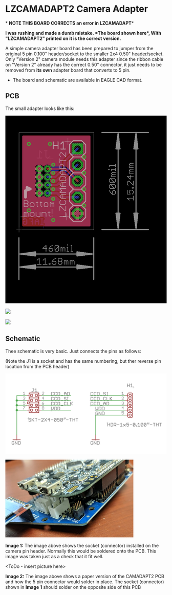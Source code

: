 # LZCAMADAPT2 Camera Adapter

\* **NOTE THIS BOARD CORRECTS an error in LZCAMADAPT**\*

**I was rushing and made a dumb mistake. \*The board shown here\*, With "LZCAMADAPT2" printed on it is the correct version.**

A simple camera adapter board has been prepared to jumper from the original 5 pin 0.100" header/socket to the smaller 2x4 0.50" header/socket. Only "Version 2" camera module needs this adapter since the ribbon cable on "Version 2" already has the correct 0.50" connector, it just needs to be removed from **its own** adapter board that converts to 5 pin.

* The board and schematic are available in EAGLE CAD format.

## PCB

The small adapter looks like this:

![](../../../../.gitbook/assets/LZCAMADAPT2-PCB.png)

![](../../../../.gitbook/assets/LZCAMADAPT2\_TOP.png)

![](../../../../.gitbook/assets/LZCAMADAPT2\_Bot.png)

## Schematic

Thee schematic is very basic. Just connects the pins as follows:

(Note the J1 is a socket and has the same numbering, but ther reverse pin location from the PCB header)

![](../../../../.gitbook/assets/LZCAMADAPT2-SCH.png)

![](../../../../.gitbook/assets/cam-adapt-socketpinheader.png)

**Image 1:** The image above shows the socket (connector) installed on the camera pin header. Normally this would be soldered onto the PCB. This image was taken just as a check that it fit well.

\<ToDo - insert picture here>

**Image 2:** The image above shows a paper version of the CAMADAPT2 PCB and how the 5 pin connector would solder in place. The socket (connector) shown in **Image 1** should solder on the opposite side of this PCB
